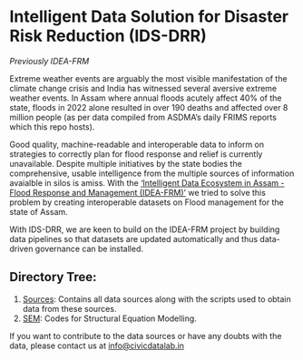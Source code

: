 
# Intelligent Data Solution for Disaster Risk Reduction (IDS-DRR) 
*Previously IDEA-FRM*

Extreme weather events are arguably the most visible manifestation of the climate change crisis and India has witnessed several aversive extreme weather events. In  Assam where annual floods acutely affect 40% of the state, floods in 2022 alone resulted in over 190 deaths and affected over 8 million people (as per data compiled from ASDMA’s daily FRIMS reports which this repo hosts).

Good quality, machine-readable and interoperable data to inform on strategies to correctly plan for flood response and relief is currently unavailable. Despite multiple initiatives by the state bodies the comprehensive, usable intelligence from the multiple sources of information avaialble in silos is amiss. With the [‘Intelligent Data Ecosystem in Assam - Flood Response and Management (IDEA-FRM)’](https://github.com/CivicDataLab/IDEA-FRM) we tried to solve this problem by creating interoperable datasets on Flood management for the state of Assam. 

With IDS-DRR, we are keen to build on the IDEA-FRM project by building data pipelines so that datasets are updated automatically and thus data-driven governance can be installed.

## Directory Tree:
1. [Sources](https://github.com/CivicDataLab/IDS-DRR-Data-Pipeline/tree/main/Sources): Contains all data sources along with the scripts used to obtain data from these sources.
2. [SEM](https://github.com/CivicDataLab/IDS-DRR-Data-Pipeline/tree/main/SEM): Codes for Structural Equation Modelling.


If you want to contribute to the data sources or have any doubts with the data, please contact us at info@civicdatalab.in
